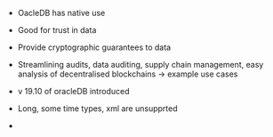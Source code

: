 * OacleDB has native use
* Good for trust in data
* Provide cryptographic guarantees to data
* Streamlining audits, data auditing, supply chain management, easy analysis of decentralised blockchains -> example use cases

* v 19.10 of oracleDB introduced
* Long, some time types, xml are unsupprted
* 